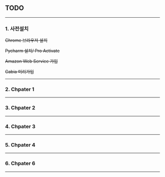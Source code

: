 ## TODO

---

### 1. 사전설치

~~Chrome 브라우저 설치~~

~~Pycharm 설치/ Pro Activate~~

~~Amazon Web Service 가입~~

~~Gabia 미리가입~~

---

### 2. Chpater 1



---

### 3. Chpater 2



---

### 4. Chpater 3



---

### 5. Chpater 4



---

### 6. Chpater 6



---






